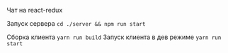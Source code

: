 Чат на react-redux

Запуск сервера ```cd ./server && npm run start```

Сборка клиента ```yarn run build```
Запуск клиента в дев режиме ```yarn run start```

